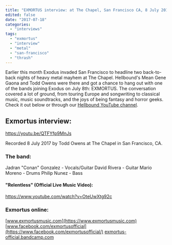 ```yaml
---
title: "EXMORTUS interview: at The Chapel, San Francisco CA, 8 July 2017"
edited: false
date: "2017-07-18"
categories:
  - "interviews"
tags:
  - "exmortus"
  - "interview"
  - "metal"
  - "san-francisco"
  - "thrash"
---
```


Earlier this month Exodus invaded San Francisco to headline two back-to-back nights of heavy metal mayhem at The Chapel. Hellbound's Mean Gene Gaona and Todd Owens were there and got a chance to hang out with one of the bands joining Exodus on July 8th: EXMORTUS. The conversation covered a lot of ground, from touring Europe and songwriting to classical music, music soundtracks, and the joys of being fantasy and horror geeks. Check it out below or through our [Hellbound YouTube channel](https://www.youtube.com/channel/UC3ORrPGrqJlX4RMMMxHMntw).

## Exmortus interview:

https://youtu.be/QTFYfp9MnJs

Recorded 8 July 2017 by Todd Owens at The Chapel in San Francisco, CA.

### The band:

Jadran "Conan" Gonzalez - Vocals/Guitar David Rivera - Guitar Mario Moreno - Drums Philip Nunez - Bass

#### "Relentless" (Official Live Music Video):

https://www.youtube.com/watch?v=OteUwXtg92c

### Exmortus online:

[www.exmortusmusic.com](https://www.exmortusmusic.com) [www.facebook.com/exmortusofficial](https://www.facebook.com/exmortusofficial/) [exmortus-official.bandcamp.com](https://exmortus-official.bandcamp.com)

